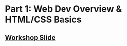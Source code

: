 # Part 1: Web Dev Overview & HTML/CSS Basics


## [Workshop Slide](https://github.com/acmCSUFDev/intro-to-web-dev/files/9711547/Intro_to_Web_Dev_1.pdf)
